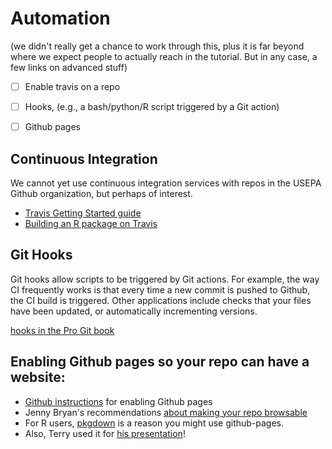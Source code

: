 # Automation

(we didn't really get a chance to work through this, plus it is far beyond where we expect people to actually reach in the tutorial. But in any case, a few links on advanced stuff)

- [ ] Enable travis on a repo
- [ ] Hooks, (e.g., a bash/python/R script triggered by a Git action)
- [ ] Github pages


## Continuous Integration

We cannot yet use continuous integration services with repos in the USEPA Github organization, but perhaps of interest.

* [Travis Getting Started guide](https://docs.travis-ci.com/user/getting-started/)
* [Building an R package on Travis](https://docs.travis-ci.com/user/languages/r/)


## Git Hooks

Git hooks allow scripts to be triggered by Git actions. For example, the way CI frequently works is that every time a new commit is pushed to Github, the CI build is triggered. Other applications include checks that your files have been updated, or automatically incrementing versions.

[hooks in the Pro Git book](https://git-scm.com/book/en/v2/Customizing-Git-Git-Hooks)


## Enabling Github pages so your repo can have a website:

* [Github instructions](https://guides.github.com/features/pages/) for enabling Github pages
* Jenny Bryan's recommendations [about making your repo browsable](http://happygitwithr.com/repo-browsability.html)
* For R users, [pkgdown](http://pkgdown.r-lib.org/) is a reason you might use github-pages.
* Also, Terry used it for [his presentation](https://github.com/tbnorth/GitRDDES)!
